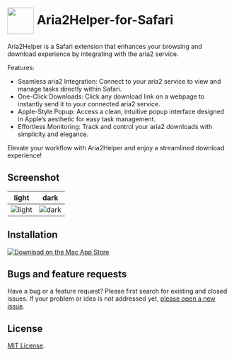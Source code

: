# <img src="https://github.com/wxmvv/Aria2Helper-for-Safari/raw/main/Shared%20(Extension)/Resources/images/icon-256.png" width="60" height="60" align="center" /> Aria2Helper-for-Safari

Aria2Helper is a Safari extension that enhances your browsing and download experience by integrating with the aria2 service.

Features:

- Seamless aria2 Integration: Connect to your aria2 service to view and manage tasks directly within Safari.
- One-Click Downloads: Click any download link on a webpage to instantly send it to your connected aria2 service.
- Apple-Style Popup: Access a clean, intuitive popup interface designed in Apple’s aesthetic for easy task management.
- Effortless Monitoring: Track and control your aria2 downloads with simplicity and elegance.

Elevate your workflow with Aria2Helper and enjoy a streamlined download experience!

## Screenshot

|                                               light                                                |                                                dark                                                |
| :------------------------------------------------------------------------------------------------: | :------------------------------------------------------------------------------------------------: |
| ![light](<https://github.com/wxmvv/Aira2Helper-for-Safari/raw/main/Shared%20(Extension)shot2.png>) | ![dark](<https://github.com/wxmvv/Aira2Helper-for-Safari/raw/main/Shared%20(Extension)/shot1.png>) |

## Installation

[![Download on the Mac App Store](<https://raw.githubusercontent.com/wxmvv/Aria2Helper-for-Safari/refs/heads/main/Shared%20(Extension)/Download_on_the_Mac_App_Store_Badge_US-UK_RGB_blk_092917.svg>)](https://apps.apple.com/us/app/aria2helper/id6742623503#?platform=mac)

## Bugs and feature requests

Have a bug or a feature request? Please first search for existing and closed issues. If your problem or idea is not
addressed yet, [please open a new issue](https://github.com/wxmvv/Aira2Helper-for-Safari/issues/new).

## License

[MIT License](https://github.com/wxmvv/Aira2Helper-for-Safari/blob/main/LICENSE).
